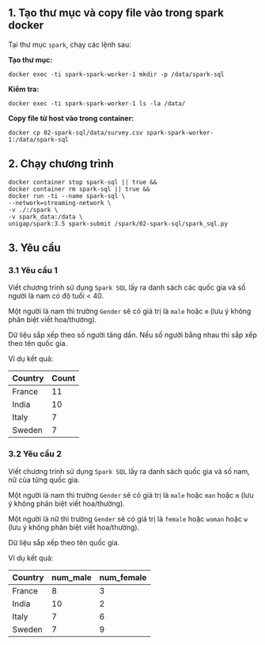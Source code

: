 ## 1. Tạo thư mục và copy file vào trong spark docker

Tại thư mục `spark`, chạy các lệnh sau:

**Tạo thư mục:**

```shell
docker exec -ti spark-spark-worker-1 mkdir -p /data/spark-sql
```

**Kiểm tra:**

```shell
docker exec -ti spark-spark-worker-1 ls -la /data/
```

**Copy file từ host vào trong container:**

```shell
docker cp 02-spark-sql/data/survey.csv spark-spark-worker-1:/data/spark-sql
```

## 2. Chạy chương trình

```shell
docker container stop spark-sql || true &&
docker container rm spark-sql || true &&
docker run -ti --name spark-sql \
--network=streaming-network \
-v ./:/spark \
-v spark_data:/data \
unigap/spark:3.5 spark-submit /spark/02-spark-sql/spark_sql.py
```

## 3. Yêu cầu

### 3.1 Yêu cầu 1

Viết chương trình sử dụng `Spark SQL` lấy ra danh sách các quốc gia và số người là nam có độ tuổi < 40.

Một người là nam thì trường `Gender` sẽ có giá trị là `male` hoặc `m` (lưu ý không phân biệt viết hoa/thường).

Dữ liệu sắp xếp theo số người tăng dần. Nếu số người bằng nhau thì sắp xếp theo tên quốc gia.

Ví dụ kết quả:

| Country | Count |
|---------|-------|
| France  | 11    |
| India   | 10    |    
| Italy   | 7     |
| Sweden  | 7     |

### 3.2 Yêu cầu 2

Viết chương trình sử dụng `Spark SQL` lấy ra danh sách quốc gia và số nam, nữ của từng quốc gia.

Một người là nam thì trường `Gender` sẽ có giá trị là `male` hoặc `man` hoặc `m` (lưu ý không phân biệt viết
hoa/thường).

Một người là nữ thì trường `Gender` sẽ có giá trị là `female` hoặc `woman` hoặc `w` (lưu ý không phân biệt viết
hoa/thường).

Dữ liệu sắp xếp theo tên quốc gia.

Ví dụ kết quả:

| Country | num_male | num_female |
|---------|----------|------------|
| France  | 8        | 3          |
| India   | 10       | 2          |    
| Italy   | 7        | 6          |
| Sweden  | 7        | 9          |